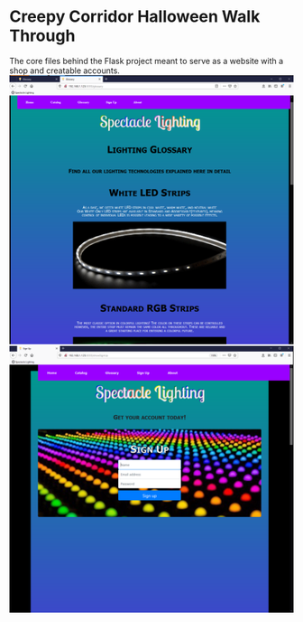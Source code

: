 # Creepy Corridor Halloween Walk Through

The core files behind the Flask project meant to serve as a website with a shop and creatable accounts. 
<br/><n/><n/>
<img src="/2) Website in Action.PNG" title="Example_1">
<br/><n/>
<img src="/3) Website in Action.PNG" title="Example_2">